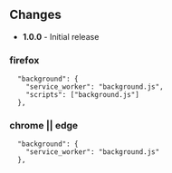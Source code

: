## Changes

* **1.0.0** - Initial release

### firefox
```
  "background": {
    "service_worker": "background.js",
    "scripts": ["background.js"]
  },
```
### chrome || edge
```
  "background": {
    "service_worker": "background.js"
  },
```